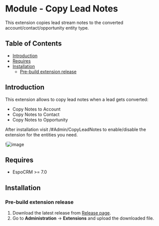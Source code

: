 # Module - Copy Lead Notes
This extension copies lead stream notes to the converted account/contact/opportunity entity type.

## Table of Contents

* [Introduction](#introduction)
* [Requires](#requires)
* [Installation](#installation)
    * [Pre-build extension release](#pre-build-extension-release)

## Introduction

This extension allows to copy lead notes when a lead gets converted:
- Copy Notes to Account
- Copy Notes to Contact
- Copy Notes to Opportunity

After installation visit /#Admin/CopyLeadNotes to enable/disable the extension for the entities you need.

!![image](https://github.com/Kharg/copy-lead-notes/assets/32223252/9bd6a44e-e727-4dd6-85e1-1dc78c5aa600)


## Requires

- EspoCRM >= 7.0

## Installation

### Pre-build extension release

1. Download the latest release from [Release page](https://github.com/Kharg/copy-stream-notes/releases/latest).
2. Go to **Administration** -> **Extensions** and upload the downloaded file.
